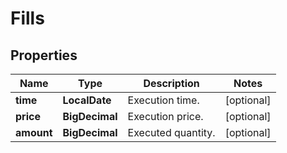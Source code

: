 

# Fills


## Properties

| Name | Type | Description | Notes |
|------------ | ------------- | ------------- | -------------|
|**time** | **LocalDate** | Execution time. |  [optional] |
|**price** | **BigDecimal** | Execution price. |  [optional] |
|**amount** | **BigDecimal** | Executed quantity. |  [optional] |



